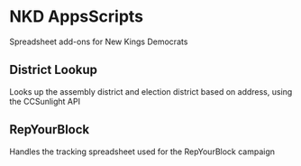 # NKD AppsScripts
Spreadsheet add-ons for New Kings Democrats
## District Lookup
Looks up the assembly district and election district based on address, using the CCSunlight API
## RepYourBlock
Handles the tracking spreadsheet used for the RepYourBlock campaign
